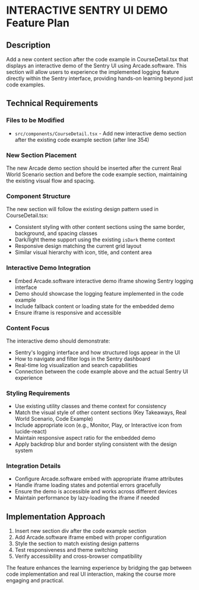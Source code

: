 # INTERACTIVE SENTRY UI DEMO Feature Plan

## Description

Add a new content section after the code example in CourseDetail.tsx that displays an interactive demo of the Sentry UI using Arcade.software. This section will allow users to experience the implemented logging feature directly within the Sentry interface, providing hands-on learning beyond just code examples.

## Technical Requirements

### Files to be Modified

- `src/components/CourseDetail.tsx` - Add new interactive demo section after the existing code example section (after line 354)

### New Section Placement

The new Arcade demo section should be inserted after the current Real World Scenario section and before the code example section, maintaining the existing visual flow and spacing.

### Component Structure

The new section will follow the existing design pattern used in CourseDetail.tsx:

- Consistent styling with other content sections using the same border, background, and spacing classes
- Dark/light theme support using the existing `isDark` theme context
- Responsive design matching the current grid layout
- Similar visual hierarchy with icon, title, and content area

### Interactive Demo Integration

- Embed Arcade.software interactive demo iframe showing Sentry logging interface
- Demo should showcase the logging feature implemented in the code example
- Include fallback content or loading state for the embedded demo
- Ensure iframe is responsive and accessible

### Content Focus

The interactive demo should demonstrate:

- Sentry's logging interface and how structured logs appear in the UI
- How to navigate and filter logs in the Sentry dashboard
- Real-time log visualization and search capabilities
- Connection between the code example above and the actual Sentry UI experience

### Styling Requirements

- Use existing utility classes and theme context for consistency
- Match the visual style of other content sections (Key Takeaways, Real World Scenario, Code Example)
- Include appropriate icon (e.g., Monitor, Play, or Interactive icon from lucide-react)
- Maintain responsive aspect ratio for the embedded demo
- Apply backdrop blur and border styling consistent with the design system

### Integration Details

- Configure Arcade.software embed with appropriate iframe attributes
- Handle iframe loading states and potential errors gracefully
- Ensure the demo is accessible and works across different devices
- Maintain performance by lazy-loading the iframe if needed

## Implementation Approach

1. Insert new section div after the code example section
2. Add Arcade.software iframe embed with proper configuration
3. Style the section to match existing design patterns
4. Test responsiveness and theme switching
5. Verify accessibility and cross-browser compatibility

The feature enhances the learning experience by bridging the gap between code implementation and real UI interaction, making the course more engaging and practical.
